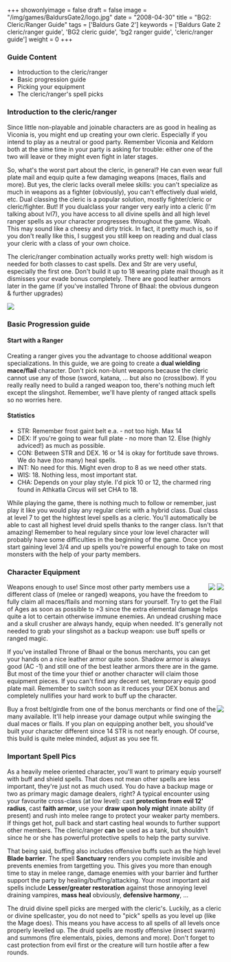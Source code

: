 +++
showonlyimage = false
draft = false
image = "/img/games/BaldursGate2/logo.jpg"
date = "2008-04-30"
title = "BG2: Cleric/Ranger Guide"
tags = ['Baldurs Gate 2']
keywords = ['Baldurs Gate 2 cleric/ranger guide', 'BG2 cleric guide', 'bg2 ranger guide', 'cleric/ranger guide']
weight = 0
+++

### Guide Content

- <a class="internal" data-to="#intro">Introduction to the cleric/ranger</a>
- <a class="internal" data-to="#progression">Basic progression guide</a>
- <a class="internal" data-to="#equipment">Picking your equipment</a>
- <a class="internal" data-to="#spells">The cleric/ranger's spell picks</a>

<a id="intro"></a>
### Introduction to the cleric/ranger

Since little non-playable and joinable characters are as good in healing as Viconia is, you might end up creating your own cleric. Especially if you intend to play as a neutral or good party. Remember Viconia and Keldorn both at the sime time in your party is asking for trouble: either one of the two will leave or they might even fight in later stages. 

So, what's the worst part about the cleric, in general? He can even wear full plate mail and equip quite a few damaging weapons (maces, flails and more). But yes, the cleric lacks overall melee skills: you can't specialize as much in weapons as a fighter (obviously), you can't effectively dual wield, etc. Dual classing the cleric is a popular solution, mostly fighter/cleric or cleric/fighter. But! If you dualclass your ranger very early into a cleric (I'm talking about lvl7), you have access to all divine spells ànd all high level ranger spells as your character progresses throughout the game. Woah. This may sound like a cheesy and dirty trick. In fact, it pretty much is, so if you don't really like this, I suggest you still keep on reading and dual class your cleric with a class of your own choice. 

The cleric/ranger combination actually works pretty well: high wisdom is needed for both classes to cast spells. Dex and Str are very useful, especially the first one. Don't build it up to 18 wearing plate mail though as it dismisses your evade bonus completely. There are good leather armors later in the game (if you've installed Throne of Bhaal: the obvious dungeon & further upgrades)

<img src="/img/games/BaldursGate2/screens/01_clericstats.jpg"/>

<a id="progression"></a>
### Basic Progression guide

#### Start with a Ranger

Creating a ranger gives you the advantage to choose additional weapon specializations. In this guide, we are going to create a **dual wielding mace/flail** character. Don't pick non-blunt weapons because the cleric cannot use any of those (sword, katana, ... but also no (cross)bow). If you really really need to build a ranged weapon too, there's nothing much left except the slingshot. Remember, we'll have plenty of ranged attack spells so no worries here. 

#### Statistics

- STR: Remember frost gaint belt e.a. - not too high. Max 14
- DEX: If you're going to wear full plate - no more than 12. Else (highly adviced!) as much as possible. 
- CON: Between STR and DEX. 16 or 14 is okay for fortitude save throws. We do have (too many) heal spells.
- INT: No need for this. Might even drop to 8 as we need other stats.
- WIS: 18. Nothing less, most important stat.
- CHA: Depends on your play style. I'd pick 10 or 12, the charmed ring found in Athkatla Circus will set CHA to 18.

While playing the game, there is nothing much to follow or remember, just play it like you would play any regular cleric with a hybrid class. Dual class at level 7 to get the hightest level spells as a cleric. You'll automatically be able to cast all highest level druid spells thanks to the ranger class. Isn't that amazing! Remember to heal regulary since your low level character will probably have some difficulties in the beginning of the game. Once you start gaining level 3/4 and up spells you're powerful enough to take on most monsters with the help of your party members.

<a id="equipment"></a>
### Character Equipment

<span style="float: right;">
    <img src="/img/games/BaldursGate2/flail.gif">
    <img src="/img/games/BaldursGate2/mace.gif">
</span>

Weapons enough to use! Since most other party members use a different class of (melee or ranged) weapons, you have the freedom to fully claim all maces/flails and morning stars for yourself. Try to get the Flail of Ages as soon as possible to +3 since the extra elemental damage helps quite a lot to certain otherwise immune enemies. An undead crushing mace and a skull crusher are always handy, equip when needed. It's generally not needed to grab your slingshot as a backup weapon: use buff spells or ranged magic.

If you've installed Throne of Bhaal or the bonus merchants, you can get your hands on a nice leather armor quite soon. Shadow armor is always good (AC -1) and still one of the best leather armors there are in the game. But most of the time your thief or another character will claim those equipment pieces. If you can't find any decent set, temporary equip good plate mail. Remember to switch soon as it reduces your DEX bonus and completely nullifies your hard work to buff up the character.

<span style="float: right;">
    <img src="/img/games/BaldursGate2/girdle.gif">
</span>

Buy a frost belt/girdle from one of the bonus merchants or find one of the many available. It'll help inrease your damage output while swinging the dual maces or flails. If you plan on equipping another belt, you should've built your character different since 14 STR is not nearly enough. Of course, this build is quite melee minded, adjust as you see fit. 

<a id="spells"></a>
### Important Spell Pics

As a heavily melee oriented character, you'll want to primary equip yourself with buff and shield spells. That does not mean other spells are less important, they're just not as much used. You do have a backup mage or two as primary magic damage dealers, right? A typical encounter using your favourite cross-class (at low level): cast **protection from evil 12' radius**, cast **faith armor**, use your **draw upon holy might** innate ability (if present) and rush into melee range to protect your weaker party members. If things get hot, pull back and start casting heal wounds to further support other members. The cleric/ranger **can** be used as a tank, but shouldn't since he or she has powerful protective spells to help the party survive.

That being said, buffing also includes offensive buffs such as the high level **Blade barrier**. The spell **Sanctuary** renders you complete invisible and prevents enemies from targetting you. This gives you more than enough time to stay in melee range, damage enemies with your barrier ànd further support the party by healing/buffing/attacking. Your most important aid spells include **Lesser/greater restoration** against those annoying level draining vampires, **mass heal** obviously, **defensive harmony**, ...

The druid divine spell picks are merged with the cleric's. Luckily, as a cleric or divine spellcaster, you do not need to "pick" spells as you level up (like the Mage does). This means you have access to all spells  of all levels once properly levelled up. The druid spells are mostly offensive (insect swarm) and summons (fire elementals, pixies, demons and more). Don't forget to cast protection from evil first or the creature will turn hostile after a few rounds.


